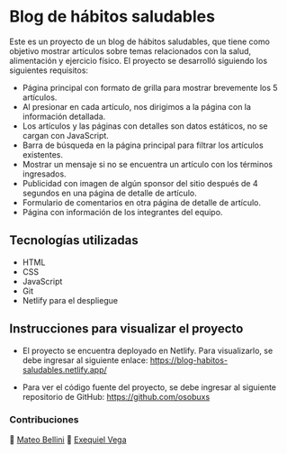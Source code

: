 # Blog de hábitos saludables

Este es un proyecto de un blog de hábitos saludables, que tiene como objetivo mostrar artículos sobre temas relacionados con la salud, alimentación y ejercicio físico. El proyecto se desarrolló siguiendo los siguientes requisitos:

- Página principal con formato de grilla para mostrar brevemente los 5 artículos.
- Al presionar en cada artículo, nos dirigimos a la página con la información detallada.
- Los artículos y las páginas con detalles son datos estáticos, no se cargan con JavaScript.
- Barra de búsqueda en la página principal para filtrar los artículos existentes.
- Mostrar un mensaje si no se encuentra un artículo con los términos ingresados.
- Publicidad con imagen de algún sponsor del sitio después de 4 segundos en una página de detalle de artículo.
- Formulario de comentarios en otra página de detalle de artículo.
- Página con información de los integrantes del equipo.

## Tecnologías utilizadas

- HTML
- CSS
- JavaScript
- Git
- Netlify para el despliegue

## Instrucciones para visualizar el proyecto

- El proyecto se encuentra deployado en Netlify. Para visualizarlo, se debe ingresar al siguiente enlace: <https://blog-habitos-saludables.netlify.app/>

- Para ver el código fuente del proyecto, se debe ingresar al siguiente repositorio de GitHub: <https://github.com/osobuxs>

### Contribuciones

:hammer: [Mateo Bellini](https://github.com/Mateo872)
:basketball: [Exequiel Vega](https://github.com/osobuxs)
